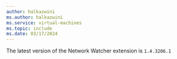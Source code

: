 ```yaml
---
author: halkazwini
ms.author: halkazwini
ms.service: virtual-machines
ms.topic: include
ms.date: 03/17/2024
---
```

The latest version of the Network Watcher extension is `1.4.3206.1`